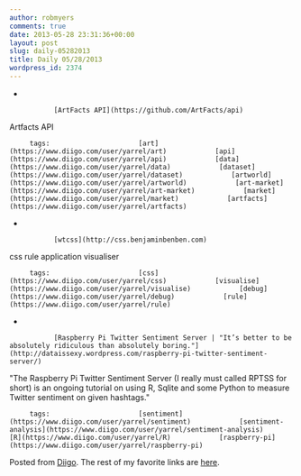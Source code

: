 ```yaml
---
author: robmyers
comments: true
date: 2013-05-28 23:31:36+00:00
layout: post
slug: daily-05282013
title: Daily 05/28/2013
wordpress_id: 2374
---
```


     
  *      

               [ArtFacts API](https://github.com/ArtFacts/api)      

     

Artfacts API

             

         tags:                      [art](https://www.diigo.com/user/yarrel/art)            [api](https://www.diigo.com/user/yarrel/api)            [data](https://www.diigo.com/user/yarrel/data)            [dataset](https://www.diigo.com/user/yarrel/dataset)            [artworld](https://www.diigo.com/user/yarrel/artworld)            [art-market](https://www.diigo.com/user/yarrel/art-market)            [market](https://www.diigo.com/user/yarrel/market)            [artfacts](https://www.diigo.com/user/yarrel/artfacts)

                                       
     
  *      

               [wtcss](http://css.benjaminbenben.com)      

     

css rule application visualiser

             

         tags:                      [css](https://www.diigo.com/user/yarrel/css)            [visualise](https://www.diigo.com/user/yarrel/visualise)            [debug](https://www.diigo.com/user/yarrel/debug)            [rule](https://www.diigo.com/user/yarrel/rule)

                                       
     
  *      

               [Raspberry Pi Twitter Sentiment Server | "It’s better to be absolutely ridiculous than absolutely boring."](http://dataissexy.wordpress.com/raspberry-pi-twitter-sentiment-server/)      

     

"The Raspberry Pi Twitter Sentiment Server (I really must called RPTSS for short) is an ongoing tutorial on using R, Sqlite and some Python to measure Twitter sentiment on given hashtags."

             

         tags:                      [sentiment](https://www.diigo.com/user/yarrel/sentiment)            [sentiment-analysis](https://www.diigo.com/user/yarrel/sentiment-analysis)            [R](https://www.diigo.com/user/yarrel/R)            [raspberry-pi](https://www.diigo.com/user/yarrel/raspberry-pi)

                                       
 

Posted from [Diigo](https://www.diigo.com). The rest of my favorite links are [here](https://www.diigo.com/user/yarrel).
